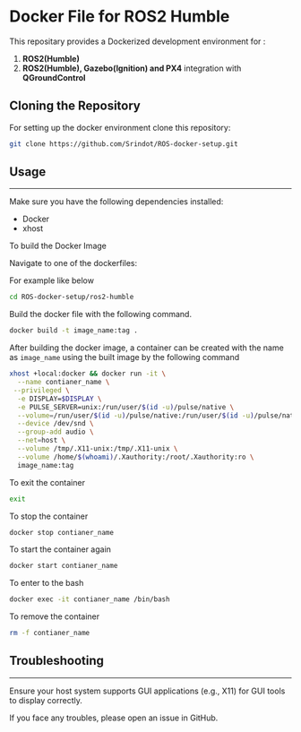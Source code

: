 # Docker File for ROS2 Humble

This repositary provides a Dockerized development environment for :

1. **ROS2(Humble)**
2. **ROS2(Humble), Gazebo(Ignition) and PX4** integration with **QGroundControl**


## Cloning the Repository

For setting up the docker environment clone this repository:

```bash
git clone https://github.com/Srindot/ROS-docker-setup.git
```

## **Usage**
____

Make sure you have the following dependencies installed:
- Docker
- xhost

To build the Docker Image

Navigate to one of the dockerfiles:

For example like below
```bash
cd ROS-docker-setup/ros2-humble
```

Build the docker file with the following command.

```bash
docker build -t image_name:tag .
```

After building the docker image, a container can be created with the name as `image_name` using the built image by the following command

```bash
xhost +local:docker && docker run -it \
  --name contianer_name \
 --privileged \
  -e DISPLAY=$DISPLAY \
  -e PULSE_SERVER=unix:/run/user/$(id -u)/pulse/native \
  --volume=/run/user/$(id -u)/pulse/native:/run/user/$(id -u)/pulse/native \
  --device /dev/snd \
  --group-add audio \
  --net=host \
  --volume /tmp/.X11-unix:/tmp/.X11-unix \
  --volume /home/$(whoami)/.Xauthority:/root/.Xauthority:ro \
  image_name:tag

```

To exit the container

```bash
exit
```

To stop the container

```bash
docker stop contianer_name
```

To start the container again

```bash
docker start contianer_name 
```

To enter to the bash

```bash
docker exec -it contianer_name /bin/bash
```

To remove the container

```bash
rm -f contianer_name
```


## Troubleshooting
___

Ensure your host system supports GUI applications (e.g., X11) for GUI tools to display correctly.

If you face any troubles, please open an issue in GitHub.
